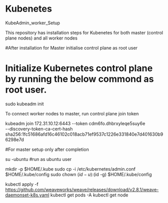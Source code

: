 # Kubenetes
KubeAdmin_worker_Setup

This repository has installation steps for Kubenetes for both master (control plane nodes) and all worker nodes

#After installation for Master initialise control plane as root user
# Initialize Kubernetes control plane by running the below commond as root user.

sudo kubeadm init

To connect worker nodes to master, run control plane join token

kubeadm join 172.31.10.12:6443 --token cdm6fo.dhbrxyleqe5suy6e \
        --discovery-token-ca-cert-hash sha256:1fc51686afd16c46102c018acb71ef9537c1226e331840e7d401630b96298e7d
        
#For master setup only after completion

su -ubuntu
#run as ubuntu user

mkdir -p $HOME/.kube
sudo cp -i /etc/kubernetes/admin.conf $HOME/.kube/config
sudo chown $(id -u):$(id -g) $HOME/.kube/config

kubectl apply -f https://github.com/weaveworks/weave/releases/download/v2.8.1/weave-daemonset-k8s.yaml
kubectl get pods -A
kubectl get node
